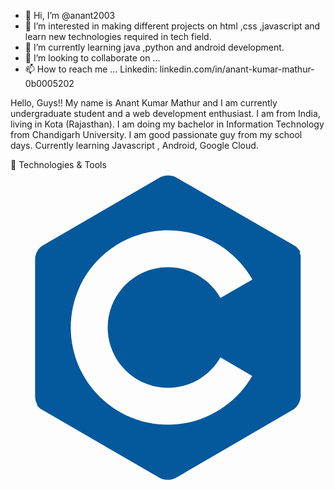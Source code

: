 - 👋 Hi, I’m @anant2003
- 👀 I’m interested in making different projects on html ,css ,javascript and learn new technologies required in tech field.
- 🌱 I’m currently learning java ,python and android development. 
- 💞️ I’m looking to collaborate on ...
- 📫 How to reach me ... Linkedin: linkedin.com/in/anant-kumar-mathur-0b0005202

<!---
anant2003/anant2003 is a ✨ special ✨ repository because its `README.md` (this file) appears on your GitHub profile.
You can click the Preview link to take a look at your changes.
--->

Hello, Guys!!
My name is Anant Kumar Mathur and I am currently undergraduate student  and a web development enthusiast. I am from India, living in Kota (Rajasthan). I am doing my bachelor in Information Technology from Chandigarh University. I am good passionate guy from my school days. Currently learning Javascript , Android, Google Cloud. 

🔧 Technologies & Tools
<svg xmlns="http://www.w3.org/2000/svg" viewBox="0 0 128 128"><path fill="#03599C" d="M117.5 33.5l.3-.2c-.6-1.1-1.5-2.1-2.4-2.6L67.1 2.9c-.8-.5-1.9-.7-3.1-.7-1.2 0-2.3.3-3.1.7l-48 27.9c-1.7 1-2.9 3.5-2.9 5.4v55.7c0 1.1.2 2.3.9 3.4l-.2.1c.5.8 1.2 1.5 1.9 1.9l48.2 27.9c.8.5 1.9.7 3.1.7 1.2 0 2.3-.3 3.1-.7l48-27.9c1.7-1 2.9-3.5 2.9-5.4V36.1c.1-.8 0-1.7-.4-2.6zM64 88.5c9.1 0 17.1-5 21.3-12.4l12.9 7.6c-6.8 11.8-19.6 19.8-34.2 19.8-21.8 0-39.5-17.7-39.5-39.5S42.2 24.5 64 24.5c14.7 0 27.5 8.1 34.3 20l-13 7.5C81.1 44.5 73.1 39.5 64 39.5c-13.5 0-24.5 11-24.5 24.5s11 24.5 24.5 24.5z"/></svg>






